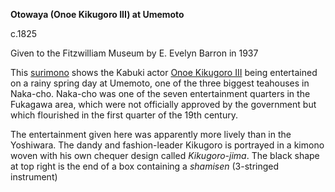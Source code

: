 **Otowaya (Onoe Kikugoro III) at Umemoto**

c.1825

Given to the Fitzwilliam Museum by E. Evelyn Barron in 1937

This [surimono](/context/textP) shows the Kabuki actor [Onoe Kikugoro III](/exhibition/group-16-part-3) being entertained on a rainy spring day at Umemoto, one of the three biggest teahouses in Naka-cho. Naka-cho was one of the seven entertainment quarters in the Fukagawa area, which were not officially approved by the government but which flourished in the first quarter of the 19th century.

The entertainment given here was apparently more lively than in the Yoshiwara. The dandy and fashion-leader Kikugoro is portrayed in a kimono woven with his own chequer design called _Kikugoro-jima_. The black shape at top right is the end of a box containing a _shamisen_ (3-stringed instrument)
